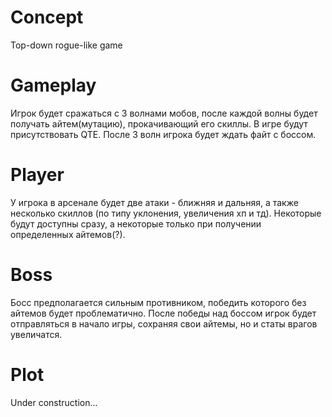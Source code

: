 # Concept
Top-down rogue-like game

# Gameplay
Игрок будет сражаться с 3 волнами мобов, после каждой волны будет получать айтем(мутацию), прокачивающий его скиллы. В игре будут присутствовать QTE. После 3 волн игрока будет ждать файт с боссом.

# Player
У игрока в арсенале будет две атаки - ближняя и дальняя, а также несколько скиллов (по типу уклонения, увеличения хп и тд). Некоторые будут доступны сразу, а некоторые только при получении определенных айтемов(?).

# Boss
Босс предполагается сильным противником, победить которого без айтемов будет проблематично. После победы над боссом игрок будет отправляться в начало игры, сохраняя свои айтемы, но и статы врагов увеличатся.

# Plot
Under construction...
